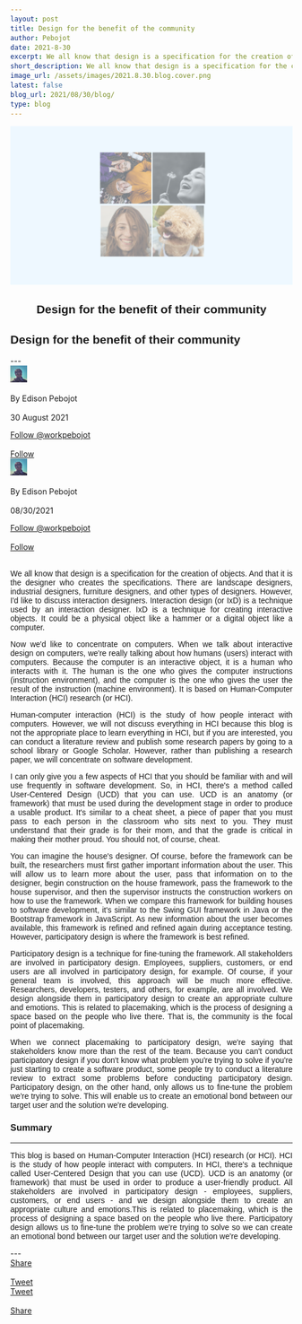 ```yaml
---
layout: post
title: Design for the benefit of the community
author: Pebojot
date: 2021-8-30
excerpt: We all know that design is a specification for the creation of objects. And that it is the designer who creates the specifications. There are landscape designers, industrial designers, furniture designers, and other types of designers.
short_description: We all know that design is a specification for the creation of objects. And that it is the designer who creates the specifications.
image_url: /assets/images/2021.8.30.blog.cover.png
latest: false
blog_url: 2021/08/30/blog/
type: blog
---
```

<img src="/assets/images/2021.8.30.blog.cover.png" class="rounded img-fluid">

<div class="desktop__size " style="text-align: center;font-family:sans-serif;word-spacing: 0px;">
    <h2>Design for the benefit of their community</h2>
</div>
<div class="mobile__size " style="text-align: justify;word-break: break-all;font-family:sans-serif;word-spacing: 0px;">
    <h2>Design for the benefit of their community</h2>
</div>
---

  <div class="desktop__size ">
    <div class="d-flex align-items-center">
      <div class="align-self-center">
        <small class="text-muted">
          <img src="/assets/images/2.webp" width="30" height="30" class="img-fluid rounded-circle"
            alt="Edison Pebojot">
        </small>
      </div>
      &nbsp;
      <div class="align-self-center">
        By Edison Pebojot
      </div>
      &nbsp;
      <div class="align-self-center">
        30 August 2021
      </div>
    </div>
    <p></p>
    <div class="d-flex align-items-center">
      <div class="align-self-center">
        <a href="https://twitter.com/pebojote?ref_src=twsrc%5Etfw" class="twitter-follow-button" data-size="large"
          data-show-screen-name="false" data-show-count="false">Follow @workpebojot</a>
        <script async src="https://platform.twitter.com/widgets.js" charset="utf-8"></script>
      </div>
      &nbsp;
      <div class="align-self-center">
        <a class="github-button" href="https://github.com/workpebojot"
          data-color-scheme="no-preference: light; light: light; dark: light;" data-size="large"
          aria-label="Follow @workpebojot on GitHub">Follow</a>
      </div>
    </div>
  </div>


<div class="mobile__size">
    <div class="d-flex align-items-center">
        <div class="align-self-center">
            <small class="text-muted">
                <img src="/assets/images/2.webp" width="30" height="30" class="img-fluid rounded-circle"  alt="Edison Pebojot">
            </small>
        </div>
        &nbsp;
        <div class="align-self-center">
            By Edison Pebojot
        </div>
        &nbsp;
        <div class="align-self-center flex-grow-1">
            08/30/2021
        </div>
    </div>
    <p></p>
    <div class="d-flex align-items-center justify-content-start">
        <div class="align-self-center">
            <a href="https://twitter.com/workpebojot?ref_src=twsrc%5Etfw" class="twitter-follow-button align-self-center" data-show-screen-name="false" data-show-count="false">Follow @workpebojot</a><script async src="https://platform.twitter.com/widgets.js" charset="utf-8"></script>
        </div>
        &nbsp;
        <div class="align-self-center">
            <a class="github-button align-self-center" href="https://github.com/workpebojot" aria-label="Follow @workpebojot on GitHub">Follow</a>
        </div>
    </div>
</div>
<br />
<div style="text-align: justify;word-break: keep-all;font-family:sans-serif;">
    <p>
        We all know that design is a specification for the creation of objects. And that it is the designer who creates the specifications. There are landscape designers, industrial designers, furniture designers, and other types of designers. However, I'd like to discuss interaction designers. Interaction design (or IxD) is a technique used by an interaction designer. IxD is a technique for creating interactive objects. It could be a physical object like a hammer or a digital object like a computer.
    </p>
    <p>
        Now we'd like to concentrate on computers. When we talk about interactive design on computers, we're really talking about how humans (users) interact with computers. Because the computer is an interactive object, it is a human who interacts with it. The human is the one who gives the computer instructions (instruction environment), and the computer is the one who gives the user the result of the instruction (machine environment). It is based on Human-Computer Interaction (HCI) research (or HCI).
    </p>
    <p>
        Human-computer interaction (HCI) is the study of how people interact with computers. However, we will not discuss everything in HCI because this blog is not the appropriate place to learn everything in HCI, but if you are interested, you can conduct a literature review and publish some research papers by going to a school library or Google Scholar. However, rather than publishing a research paper, we will concentrate on software development.
    </p>
    <p>
        I can only give you a few aspects of HCI that you should be familiar with and will use frequently in software development. So, in HCI, there's a method called User-Centered Design (UCD) that you can use. UCD is an anatomy (or framework) that must be used during the development stage in order to produce a usable product. It's similar to a cheat sheet, a piece of paper that you must pass to each person in the classroom who sits next to you. They must understand that their grade is for their mom, and that the grade is critical in making their mother proud. You should not, of course, cheat.
    </p>
    <p>
        You can imagine the house's designer. Of course, before the framework can be built, the researchers must first gather important information about the user. This will allow us to learn more about the user, pass that information on to the designer, begin construction on the house framework, pass the framework to the house supervisor, and then the supervisor instructs the construction workers on how to use the framework. When we compare this framework for building houses to software development, it's similar to the Swing GUI framework in Java or the Bootstrap framework in JavaScript. As new information about the user becomes available, this framework is refined and refined again during acceptance testing. However, participatory design is where the framework is best refined.
    </p>
    <p>
        Participatory design is a technique for fine-tuning the framework. All stakeholders are involved in participatory design. Employees, suppliers, customers, or end users are all involved in participatory design, for example. Of course, if your general team is involved, this approach will be much more effective. Researchers, developers, testers, and others, for example, are all involved. We design alongside them in participatory design to create an appropriate culture and emotions. This is related to placemaking, which is the process of designing a space based on the people who live there. That is, the community is the focal point of placemaking.
    </p>
    <p>
        When we connect placemaking to participatory design, we're saying that stakeholders know more than the rest of the team. Because you can't conduct participatory design if you don't know what problem you're trying to solve if you're just starting to create a software product, some people try to conduct a literature review to extract some problems before conducting participatory design. Participatory design, on the other hand, only allows us to fine-tune the problem we're trying to solve. This will enable us to create an emotional bond between our target user and the solution we're developing.
    </p>
    <h3>Summary</h3>
    <hr />
    <p>
        This blog is based on Human-Computer Interaction (HCI) research (or HCI). HCI is the study of how people interact with computers. In HCI, there's a technique called User-Centered Design that you can use (UCD). UCD is an anatomy (or framework) that must be used in order to produce a user-friendly product. All stakeholders are involved in participatory design - employees, suppliers, customers, or end users - and we design alongside them to create an appropriate culture and emotions.This is related to placemaking, which is the process of designing a space based on the people who live there. Participatory design allows us to fine-tune the problem we're trying to solve so we can create an emotional bond between our target user and the solution we're developing.
    </p>
</div>
---
<div class="desktop__size ">
  <div class="d-flex align-items-center">
    <div class="align-self-center">
      <div class="fb-share-button align-self-center" style="vertical-align: super;top:-2px" data-href="{{ site.url }}{{ site.baseurl }}/2021/08/30/blog/" data-layout="button" data-size="large"><a target="_blank" href="https://www.facebook.com/sharer/sharer.php?u=https%3A%2F%2Fdevelopers.facebook.com%2Fdocs%2Fplugins%2F&amp;src=sdkpreparse" class="fb-xfbml-parse-ignore">Share</a></div>
    </div>
    &nbsp;
    <div class="align-self-center">
      <a href="https://twitter.com/share?ref_src=twsrc%5Etfw" class="twitter-share-button" data-size="large"
        data-show-screen-name="false" data-show-count="false" data-via="workpebojot">Tweet</a>
      <script async src="https://platform.twitter.com/widgets.js" charset="utf-8"></script>
    </div>
  </div>
</div>

<div class="mobile__size">
    <div class="d-flex align-items-center justify-content-start">
        <div class="align-self-center">
            <a href="https://twitter.com/share?ref_src=twsrc%5Etfw" class="twitter-share-button align-self-center" data-show-screen-name="false" data-show-count="false" data-via="workpebojot">Tweet</a><script async src="https://platform.twitter.com/widgets.js" charset="utf-8"></script>
        </div>
        &nbsp;
        <div class="align-self-center">
            <div class="fb-share-button align-self-center" style="vertical-align: super;top:-2px" data-href="{{ site.url }}{{ site.baseurl }}/2021/08/30/blog/" data-layout="button" data-size="small"><a target="_blank" href="https://www.facebook.com/sharer/sharer.php?u=https%3A%2F%2Fdevelopers.facebook.com%2Fdocs%2Fplugins%2F&amp;src=sdkpreparse" class="fb-xfbml-parse-ignore">Share</a></div>
        </div>
    </div>
</div>
<br />
<br />
<br />
<br />
<br />
